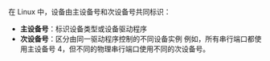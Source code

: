 在 Linux 中，设备由主设备号和次设备号共同标识：
- **主设备号**：标识设备类型或设备驱动程序
- **次设备号**：区分由同一驱动程序控制的不同设备实例
例如，所有串行端口都使用主设备号 4，但不同的物理串行端口使用不同的次设备号。